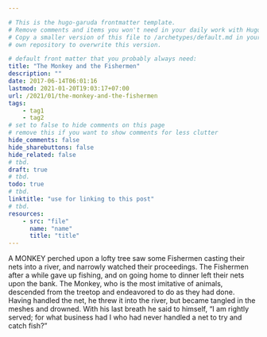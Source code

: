 ```yaml
---

# This is the hugo-garuda frontmatter template.
# Remove comments and items you won't need in your daily work with Hugo.
# Copy a smaller version of this file to /archetypes/default.md in your
# own repository to overwrite this version.

# default front matter that you probably always need:
title: "The Monkey and the Fishermen"
description: ""
date: 2017-06-14T06:01:16
lastmod: 2021-01-20T19:03:17+07:00
url: /2021/01/the-monkey-and-the-fishermen
tags:
    - tag1
    - tag2
# set to false to hide comments on this page
# remove this if you want to show comments for less clutter
hide_comments: false
hide_sharebuttons: false
hide_related: false
# tbd.
draft: true
# tbd.
todo: true
# tbd.
linktitle: "use for linking to this post"
# tbd.
resources:
    - src: "file"
      name: "name"
      title: "title"
---
```

A MONKEY perched upon a lofty tree saw some Fishermen casting their nets into a river, and narrowly watched their proceedings. The Fishermen after a while gave up fishing, and on going home to dinner left their nets upon the bank. The Monkey, who is the most imitative of animals, descended from the treetop and endeavored to do as they had done. Having handled the net, he threw it into the river, but became tangled in the meshes and drowned. With his last breath he said to himself, “I am rightly served; for what business had I who had never handled a net to try and catch fish?”


